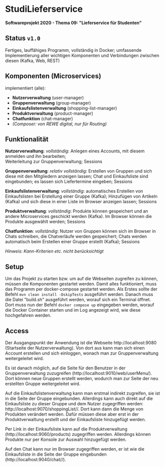 # StudiLieferservice
**Softwareprojekt 2020 - Thema 09: "Lieferservice für Studenten"**

## Status  `v1.0`
Fertiges, lauffähiges Programm, vollständig in Docker; umfassende Implementierung 
aller wichtigen Komponenten und Verbindungen zwischen diesen (Kafka, Web, REST)

## Komponenten (Microservices)
implementiert (alle):
* **Nutzerverwaltung** (user-manager)
* **Gruppenverwaltung** (group-manager)
* **Einkaufslistenverwaltung** (shopping-list-manager)
* **Produktverwaltung** (product-manager)
* **Chatfunktion** (chat-manager)
* _(Composer: von REWE digital, nur für Routing)_

## Funktionalität
**Nutzerverwaltung**: _vollständig_: Anlegen eines Accounts, 
mit diesem anmelden und ihn bearbeiten;  
Weiterleitung zur Gruppenverwaltung; Sessions

**Gruppenverwaltung**: _relativ vollständig_: Erstellen von Gruppen und sich diese mit den 
Mitgliedern anzeigen lassen; Chat und Einkaufsliste sind eingebunden; es lassen 
sich Liefertermine eingeben; Sessions

**Einkaufslistenverwaltung**: _vollständig_: automatisches Erstellen von Einkaufslisten bei 
Erstellung einer Gruppe (Kafka); Hinzufügen von Artikeln (Kafka) und sich diese in einer 
Liste im Browser anzeigen lassen; Sessions

**Produktverwaltung**: _vollständig_: Produkte können gespeichert und an andere 
Microservices geschickt werden (Kafka). Im Browser können die Produkte ausgewählt werden; 
Sessions

**Chatfunktion**: _vollständig_: Nutzer von Gruppen können sich im Browser 
in Chats schreiben, die Chatverläufe werden gespeichert; Chats werden automatisch 
beim Erstellen einer Gruppe erstellt (Kafka); Sessions

_Hinweis: Kann-Kriterien etc. nicht berücksichtigt_

## Setup
Um das Projekt zu starten bzw. um auf die Webseiten zugreifen zu können, müssen die 
Komponenten gestartet werden. Damit alles funktioniert, muss das Programm per docker-compose 
gestartet werden. Als Erstes sollte der Befehl `mvn clean install -DskipTests` ausgeführt 
werden. Danach muss die Datei "build.sh" ausgeführt werden, worauf sich ein Terminal öffnet. 
Dort muss nun der Befehl `docker compose up` eingegeben werden, worauf die Docker Container 
starten und im Log angezeigt wird, wie diese hochgefahren werden.

## Access
Der Ausgangspunkt der Anwendung ist die Webseite http://localhost:9080 
(Startseite der Nutzerverwaltung). Von dort aus kann man sich einen Account erstellen und 
sich einloggen, wonach man zur Gruppenverwaltung weitergeleitet wird.

Es ist danach möglich, auf die Seite für den Benutzer in der Gruppenverwaltung zuzugreifen 
(http://localhost:9010/web/userMenu/). Dort können neue Gruppen erstellt werden, 
wodurch man zur Seite der neu erstellten Gruppe weitergeleitet wird.

Auf die Einkaufslistenverwaltung kann man erstmal indirekt zugreifen, 
sie ist in die Seite der Gruppe eingebunden. Allerdings kann auch direkt auf die Einkaufsliste zu dieser 
Gruppe und dem Nutzer zugegriffen werden: http://localhost:9070/shoppingList/<groupId>/<userEmail>. 
Dort kann dann die Menge von Produkten verändert werden. Dafür müssen diese aber erst in der 
Produktverwaltung erstellt und der Einkaufsliste hinzugefügt werden.

Per Link in der Einkaufsliste kann auf die Produktverwaltung (http://localhost:9060/products) 
zugegriffen werden. 
Allerdings können Produkte nur per Konsole zur Auswahl hinzugefügt werden.

Auf den Chat kann nur im Browser zugegriffen werden, er ist wie die Einkaufsliste 
in die Seite der Gruppe eingebunden (http://localhost:9040/chat/<groupId>/<userEmail>).